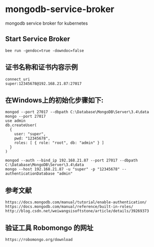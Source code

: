 # mongodb-service-broker
mongodb service broker for kubernetes


## Start Service Broker
```
bee run -gendoc=true -downdoc=false
```

## 证书名称和证书内容示例
```
connect_uri
super:12345678@192.168.21.87:27017
```

## 在Windows上的初始化步骤如下:
```
mongod --port 27017 --dbpath C:\Database\MongoDB\Server\3.4\data
mongo --port 27017
use admin
db.createUser(
  {
    user: "super",
    pwd: "12345678",
    roles: [ { role: "root", db: "admin" } ]
  }
)

mongod --auth --bind_ip 192.168.21.87 --port 27017 --dbpath C:\Database\MongoDB\Server\3.4\data
mongo --host 192.168.21.87 -u "super" -p "12345678" --authenticationDatabase "admin"
```

## 参考文献
```
https://docs.mongodb.com/manual/tutorial/enable-authentication/
https://docs.mongodb.com/manual/reference/built-in-roles/
http://blog.csdn.net/weiwangsisoftstone/article/details/39269373
```

## 验证工具 Robomongo 的网址
```
https://robomongo.org/download
```